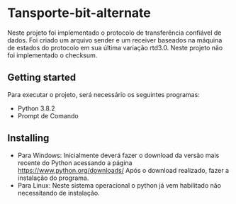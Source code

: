 # Tansporte-bit-alternate
Neste projeto foi implementado o protocolo de transferência confiável de dados. Foi criado um arquivo sender e um receiver baseados na máquina de estados do protocolo em sua última variação rtd3.0. Neste projeto não foi implementado o checksum.

## Getting started
Para executar o projeto, será necessário os seguintes programas:
- Python 3.8.2
- Prompt de Comando

## Installing
- Para Windows:
Inicialmente deverá fazer o download da versão mais recente do Python acessando a página https://www.python.org/downloads/
Após o download realizado, fazer a instalação do programa.
- Para Linux:
Neste sistema operacional o python já vem habilitado não necessitando de instalação.
